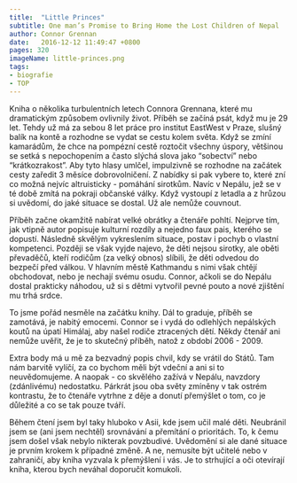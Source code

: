 ```yaml
---
title:  "Little Princes"
subtitle: One man’s Promise to Bring Home the Lost Children of Nepal
author: Connor Grennan
date:   2016-12-12 11:49:47 +0800
pages: 320
imageName: little-princes.png
tags:
- biografie
- TOP
---
```

Kniha o několika turbulentních letech Connora Grennana, které mu dramatickým způsobem ovlivnily život. Příběh se začíná psát, když mu je 29 let. Tehdy už má za sebou 8 let práce pro institut EastWest v Praze, slušný balík na kontě a rozhodne se vydat se cestu kolem světa. Když se zmíní kamarádům, že chce na pompézní cestě roztočit všechny úspory, většinou se setká s nepochopením a často slýchá slova jako “sobectví” nebo “krátkozrakost”. Aby tyto hlasy umlčel, impulzivně se rozhodne na začátek cesty zaředit 3 měsíce dobrovolničení. Z nabídky si pak vybere to, které zní co možná nejvíc altruisticky - pomáhání sirotkům. Navíc v Nepálu, jež se v té době zmítá na pokraji občanské války. Když vystoupí z letadla a z hrůzou si uvědomí, do jaké situace se dostal. Už ale nemůže couvnout.

Příběh začne okamžitě nabírat velké obrátky a čtenáře pohltí. Nejprve tím, jak vtipně autor popisuje kulturní rozdíly a nejedno faux pais, kterého se dopustí. Následně skvělým vykreslením situace, postav i pochyb o vlastní kompetenci. Později se však vyjde najevo, že děti nejsou sirotky, ale oběti převaděčů, kteří rodičům (za velký obnos) slíbili, že děti odvedou do bezpečí před válkou. V hlavním městě Kathmandu s nimi však chtějí obchodovat, nebo je nechají svému osudu. Connor, ačkoli se do Nepálu dostal prakticky náhodou, už si s dětmi vytvořil pevné pouto a nové zjištění mu trhá srdce.

To jsme pořád nesměle na začátku knihy. Dál to graduje, příběh se zamotává, je nabitý emocemi. Connor se i vydá do odlehlých nepálských koutů na úpatí Himálaj, aby našel rodiče ztracených dětí. Někdy čtenář ani nemůže uvěřit, že je to skutečný příběh, natož z období 2006 - 2009.

Extra body má u mě za bezvadný popis chvil, kdy se vrátil do Států. Tam nám barvitě vylíčí, za co bychom měli být vdeční a ani si to neuvědomujeme. A naopak - co skvělého zažívá v Nepálu, navzdory (zdánlivému) nedostatku. Párkrát jsou oba světy zmíněny v tak ostrém kontrastu, že to čtenáře vytrhne z děje a donutí přemýšlet o tom, co je důležité a co se tak pouze tváří.

Během čtení jsem byl taky hluboko v Asii, kde jsem učil malé děti. Neubránil jsem se (ani jsem nechtěl) srovnávání a přemítání o prioritách. To, k čemu jsem došel však nebylo nikterak povzbudivé. Uvědomění si ale dané situace je prvním krokem k případné změně. A ne, nemusíte být učitelé nebo v zahraničí, aby kniha vyzvala k přemýšlení i vás. Je to strhující a oči otevírají kniha, kterou bych neváhal doporučit komukoli.